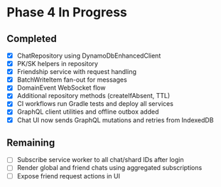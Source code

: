 # Phase 4 In Progress

## Completed
- [x] ChatRepository using DynamoDbEnhancedClient
- [x] PK/SK helpers in repository
- [x] Friendship service with request handling
- [x] BatchWriteItem fan-out for messages
- [x] DomainEvent WebSocket flow
- [x] Additional repository methods (createIfAbsent, TTL)
- [x] CI workflows run Gradle tests and deploy all services
- [x] GraphQL client utilities and offline outbox added
- [x] Chat UI now sends GraphQL mutations and retries from IndexedDB

## Remaining
- [ ] Subscribe service worker to all chat/shard IDs after login
- [ ] Render global and friend chats using aggregated subscriptions
- [ ] Expose friend request actions in UI

